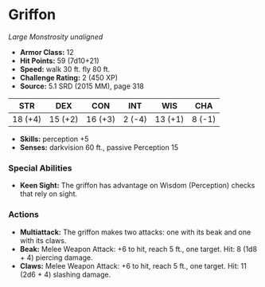 # Griffon

*Large* *Monstrosity* *unaligned*

- **Armor Class:** 12
- **Hit Points:** 59 (7d10+21)
- **Speed:** walk 30 ft. fly 80 ft.
- **Challenge Rating:** 2 (450 XP)
- **Source:** 5.1 SRD (2015 MM), page 318

| STR | DEX | CON | INT | WIS | CHA |
| --- | --- | --- | --- | --- | --- |
| 18 (+4) | 15 (+2) | 16 (+3) | 2 (-4) | 13 (+1) | 8 (-1) |

- **Skills:** perception +5
- **Senses:** darkvision 60 ft., passive Perception 15

### Special Abilities

- **Keen Sight:** The griffon has advantage on Wisdom (Perception) checks that rely on sight.

### Actions

- **Multiattack:** The griffon makes two attacks: one with its beak and one with its claws.
- **Beak:** Melee Weapon Attack: +6 to hit, reach 5 ft., one target. Hit: 8 (1d8 + 4) piercing damage.
- **Claws:** Melee Weapon Attack: +6 to hit, reach 5 ft., one target. Hit: 11 (2d6 + 4) slashing damage.


